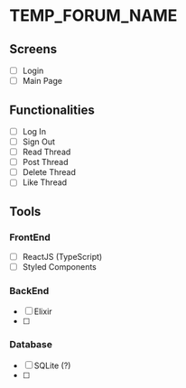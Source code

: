 # TEMP_FORUM_NAME

## Screens

- [ ] Login
- [ ] Main Page

## Functionalities

- [ ] Log In
- [ ] Sign Out
- [ ] Read Thread
- [ ] Post Thread
- [ ] Delete Thread
- [ ] Like Thread

## Tools

### FrontEnd

- [ ] ReactJS (TypeScript)
- [ ] Styled Components

### BackEnd

- [ ] Elixir
- [ ] 

### Database

- [ ] SQLite (?)
- [ ] 
